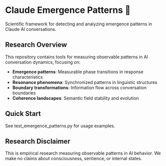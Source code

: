 # Claude Emergence Patterns 🔬

Scientific framework for detecting and analyzing emergence patterns in Claude AI conversations.

## Research Overview

This repository contains tools for measuring observable patterns in AI conversation dynamics, focusing on:

- **Emergence patterns**: Measurable phase transitions in response characteristics
- **Resonance phenomena**: Synchronized patterns in linguistic structures
- **Boundary transformations**: Information flow across conversation boundaries
- **Coherence landscapes**: Semantic field stability and evolution

## Quick Start

See test_emergence_patterns.py for usage examples.

## Research Disclaimer

This is empirical research measuring observable patterns in AI behavior. We make no claims about consciousness, sentience, or internal states.

